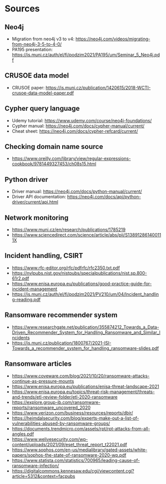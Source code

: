 # Sources

## Neo4j
- Migration from neo4j v3 to v4: https://neo4j.com/videos/migrating-from-neo4j-3-5-to-4-0/
- PA195 presentation: https://is.muni.cz/auth/el/fi/podzim2021/PA195/um/Seminar_5_Neo4j.pdf

## CRUSOE data model
- CRUSOE paper: https://is.muni.cz/publication/1420615/2018-WCTI-crusoe-data-model-paper.pdf

## Cypher query language
- Udemy tutorial: https://www.udemy.com/course/neo4j-foundations/
- Cypher manual: https://neo4j.com/docs/cypher-manual/current/
- Cheat sheet: https://neo4j.com/docs/cypher-refcard/current/

## Checking domain name source
- https://www.oreilly.com/library/view/regular-expressions-cookbook/9781449327453/ch08s15.html

## Python driver
- Driver manual: https://neo4j.com/docs/python-manual/current/
- Driver API documentation: https://neo4j.com/docs/api/python-driver/current/api.html

## Network monitoring
- https://www.muni.cz/en/research/publications/1785219
- https://www.sciencedirect.com/science/article/abs/pii/S138912861400111X

## Incident handling, CSIRT
- https://www.rfc-editor.org/rfc/pdfrfc/rfc2350.txt.pdf
- https://nvlpubs.nist.gov/nistpubs/specialpublications/nist.sp.800-61r2.pdf
- https://www.enisa.europa.eu/publications/good-practice-guide-for-incident-management
- https://is.muni.cz/auth/el/fi/podzim2021/PV210/um/04/Incident_handling-reading.pdf

## Ransomware recommender system 
- https://www.researchgate.net/publication/355874212_Towards_a_Data-Driven_Recommender_System_for_Handling_Ransomware_and_Similar_Incidents
- https://is.muni.cz/publication/1800767/2021-ISI-Towards_a_recommender_system_for_handling_ransomware-slides.pdf

## Ransomware articles
- https://www.coveware.com/blog/2021/10/20/ransomware-attacks-continue-as-pressure-mounts
- https://www.enisa.europa.eu/publications/enisa-threat-landscape-2021
- https://www.enisa.europa.eu/topics/threat-risk-management/threats-and-trends/etl-review-folder/etl-2020-ransomware
- https://explore.group-ib.com/ransomware-reports/ransomware_uncovered_2020
- https://www.verizon.com/business/resources/reports/dbir/
- https://heimdalsecurity.com/blog/experts-make-out-a-list-of-vulnerabilities-abused-by-ransomware-groups/
- https://documents.trendmicro.com/assets/rpt/rpt-attacks-from-all-angles.pdf
- https://www.welivesecurity.com/wp-content/uploads/2021/09/eset_threat_report_t22021.pdf
- https://www.sophos.com/en-us/medialibrary/gated-assets/white-papers/sophos-the-state-of-ransomware-2020-wp.pdf
- https://www.statista.com/statistics/700965/leading-cause-of-ransomware-infection/
- https://digitalcommons.kennesaw.edu/cgi/viewcontent.cgi?article=5312&context=facpubs